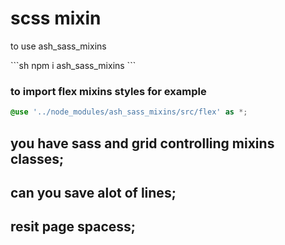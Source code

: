 <h1 text="center"> scss mixin </h1>
<p>to use ash_sass_mixins</p>
```sh
npm i ash_sass_mixins
```

### to import flex mixins styles for example
```scss
@use '../node_modules/ash_sass_mixins/src/flex' as *;
```

## you have sass and grid controlling mixins classes;
## can you save alot of lines;
## resit page spacess;